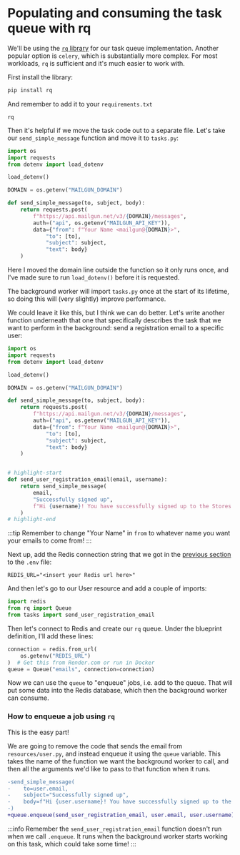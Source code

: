 # Populating and consuming the task queue with rq

We'll be using the [`rq` library](https://python-rq.org/) for our task queue implementation. Another popular option is `celery`, which is substantially more complex. For most workloads, `rq` is sufficient and it's much easier to work with.

First install the library:

```bash
pip install rq
```

And remember to add it to your `requirements.txt`

```text title="requirements.txt"
rq
```

Then it's helpful if we move the task code out to a separate file. Let's take our `send_simple_message` function and move it to `tasks.py`:

```py title="tasks.py"
import os
import requests
from dotenv import load_dotenv

load_dotenv()

DOMAIN = os.getenv("MAILGUN_DOMAIN")

def send_simple_message(to, subject, body):
    return requests.post(
        f"https://api.mailgun.net/v3/{DOMAIN}/messages",
        auth=("api", os.getenv("MAILGUN_API_KEY")),
        data={"from": f"Your Name <mailgun@{DOMAIN}>",
            "to": [to],
            "subject": subject,
            "text": body}
    )
```

Here I moved the domain line outside the function so it only runs once, and I've made sure to run `load_dotenv()` before it is requested.

The background worker will import `tasks.py` once at the start of its lifetime, so doing this will (very slightly) improve performance.

We could leave it like this, but I think we can do better. Let's write another function underneath that one that specifically describes the task that we want to perform in the background: send a registration email to a specific user:

```py title="tasks.py"
import os
import requests
from dotenv import load_dotenv

load_dotenv()

DOMAIN = os.getenv("MAILGUN_DOMAIN")

def send_simple_message(to, subject, body):
    return requests.post(
        f"https://api.mailgun.net/v3/{DOMAIN}/messages",
        auth=("api", os.getenv("MAILGUN_API_KEY")),
        data={"from": f"Your Name <mailgun@{DOMAIN}>",
            "to": [to],
            "subject": subject,
            "text": body}
    )


# highlight-start
def send_user_registration_email(email, username):
    return send_simple_message(
        email,
        "Successfully signed up",
        f"Hi {username}! You have successfully signed up to the Stores REST API.",
    )
# highlight-end
```

:::tip
Remember to change "Your Name" in `from` to whatever name you want your emails to come from!
:::

Next up, add the Redis connection string that we got in the [previous section](../what_is_task_queue) to the `.env` file:

```text title=".env"
REDIS_URL="<insert your Redis url here>"
```

And then let's go to our User resource and add a couple of imports:

```py title="resources/user.py"
import redis
from rq import Queue
from tasks import send_user_registration_email
```

Then let's connect to Redis and create our `rq` queue. Under the blueprint definition, I'll add these lines:

```py title="resources/user.py"
connection = redis.from_url(
    os.getenv("REDIS_URL")
)  # Get this from Render.com or run in Docker
queue = Queue("emails", connection=connection)
```

Now we can use the `queue` to "enqueue" jobs, i.e. add to the queue. That will put some data into the Redis database, which then the background worker can consume.

### How to enqueue a job using `rq`

This is the easy part!

We are going to remove the code that sends the email from `resources/user.py`, and instead enqueue it using the `queue` variable. This takes the name of the function we want the background worker to call, and then all the arguments we'd like to pass to that function when it runs.

```diff title="resources/user.py"
-send_simple_message(
-    to=user.email,
-    subject="Successfully signed up",
-    body=f"Hi {user.username}! You have successfully signed up to the Stores REST API."
-)
+queue.enqueue(send_user_registration_email, user.email, user.username)
```

:::info
Remember the `send_user_registration_email` function doesn't run when we call `.enqueue`. It runs when the background worker starts working on this task, which could take some time!
:::